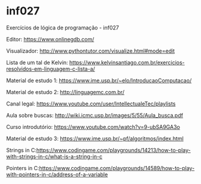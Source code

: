 # inf027
Exercícios de lógica de programação - inf027 

Editor: https://www.onlinegdb.com/

Visualizador: http://www.pythontutor.com/visualize.html#mode=edit

Lista de um tal de Kelvin: https://www.kelvinsantiago.com.br/exercicios-resolvidos-em-linguagem-c-lista-a/

Material de estudo 1: https://www.ime.usp.br/~elo/IntroducaoComputacao/

Material de estudo 2: http://linguagemc.com.br/

Canal legal: https://www.youtube.com/user/IntellectualeTec/playlists

Aula sobre buscas: http://wiki.icmc.usp.br/images/5/55/Aula_busca.pdf

Curso introdutório: https://www.youtube.com/watch?v=9-ubSA9GA3o

Material de estudo 3: https://www.ime.usp.br/~pf/algoritmos/index.html

Strings in C:https://www.codingame.com/playgrounds/14213/how-to-play-with-strings-in-c/what-is-a-string-in-c

Pointers in C:https://www.codingame.com/playgrounds/14589/how-to-play-with-pointers-in-c/address-of-a-variable
